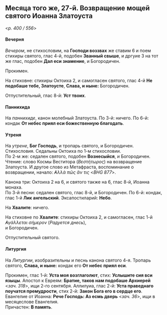 
## Месяца того же, 27-й. Возвращение мощей святого Иоанна Златоуста  

<*p. 400 / 556*>

#### Вечерня

*Вечером*, не стихословим, на **Господи воззвах** же ставим 6 и поем стихиры святого, глас 4-й, 
подобен **Званный свыше**, и дргуие 3 на тот же глас, подобен **Дал еси знамение**, и Богородичен.   

Прокимен. 

На стиховне: стихиры Октоиха 2, и самогласен святого, глас 4-й **Не подобаше тебе, Златоусте**, 
**Слава, и ныне:** Богородичен.  

Отпустительный, глас 8-й: **Уст твоих**. 

#### Паннихида

На *паннихиде*, канон молебный Златоуста. 
По 3-й: ничего. По 6-й: кондак **От небес приял еси божественную благодать**. 

#### Утреня

На *утрене*, **Бог Господь**, и тропарь святого, и Богородичен. Стихословия. 
Седальны Октоиха по 1-м стихословии.  
По 2-м же: седален святого, подобен **Вознесыйся**, и Богородичен. 
Чтение: слово Космы Веститора (*Βεστήτωρος*) на возвращение Златоуста. И другое слово из Метафраста, 
воспоминание о возвращении, начало: *̓Αλλὰ πῶς ἄν τις* <*BHG 877*>. 

Канона три: Октоиха 2 на 6, и святого также на 6, глас 8-й, Иоанна монаха.    
По 3-й песни: седален святого, глас 8-й, и Богородичен. 
По 6-й: кондак, глас 1-й **Лик ангельский**.
Эксапостиларий: **Небо**. 

На **Хвалите**: ничего. 

На стиховне по **Хвалите**: стихиры Октоиха 2, и самогласен, глас 1-й *̓Αγάλλεται σήμερον* (*Радуется днесь*),  
и Богородичен. 

Отпустительный святого. 

#### Литургия

На *Литургии*, изобразительны и песнь канона святого 4-я. 
Тропарь святого, **Слава, и ныне:** кондак его **От небес приял еси**. 

Прокимен, глас 1-й: **Уста моя возглаголют**, стих: **Услышите сия вси языцы**.
Апостол к Евреям: **Братие, таков нам подобаше Архиерей** <*зач. 318*>, ищи 2-го сентября. 
Аллилуиа, глас 2-й: **Уста праведнаго поучатся премудрости**, 
стих 2-й: **Закон Бога eго в сердце eго**. 
Евангелие от Иоанна: **Рече Господь: Аз есмь дверь** <*зач. 36*>, ищи в месяцеслове Евангелия.   
Причастен: **В память**. 
